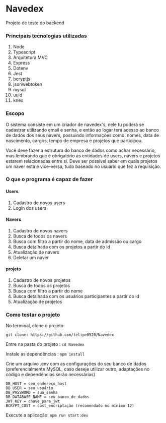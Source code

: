 # Navedex

Projeto de teste do backend

### Principais tecnologias utilizadas
1. Node
2. Typescript
3. Arquitetura MVC
4. Express
5. Dotenv
6. Jest
7. bcryptjs
8. jsonwebtoken
9. mysql
10. uuid
11. knex

### Escopo

O sistema consiste em um criador de navedex's, nele tu poderá se cadastrar utilizando email e senha, e então ao logar terá acesso ao banco de dados dos seus navers, possuindo informações como: nomes, data de nascimento, cargos, tempo de empresa e projetos que participou.

Você deve fazer a estrutura do banco de dados como achar necessário, mas lembrando que é obrigatório as entidades de users, navers e projetos estarem relacionadas entre si. Deve ser possível saber em quais projetos um naver está e vice-versa, tudo baseado no usuário que fez a requisição.


### O que o programa é capaz de fazer

#### Users

1. Cadastro de novos users
2. Login dos users

#### Navers

1. Cadastro de novos navers
2. Busca de todos os navers
3. Busca com filtro a partir do nome, data de admissão ou cargo
4. Busca detalhada com os projetos a partir do id
5. Atualização de navers
6. Deletar um naver

#### projeto

1. Cadastro de novos projetos
2. Busca de todos os projetos
3. Busca com filtro a partir do nome
4. Busca detalhada com os usuários participantes a partir do id
5. Atualização de projetos


### Como testar o projeto


No terminal, clone o projeto:

```git clone: https://github.com/felipe0520/Navedex```

Entre na pasta do projeto  :
```cd Navedex ```

Instale as dependências : 
```npm install ```

Crie um arquivo .env com as configurações do seu banco de dados (preferencialmente MySQL, caso deseje utilizar outro, adaptações no código e dependências serão necessárias)
```
DB_HOST = seu_endereço_host
DB_USER = seu_usuário
DB_PASSWORD = sua_senha
DB_DATABASE_NAME = seu_banco_de_dados
JWT_KEY = chave_para_jwt
BCRYPT_COST = cost_encriptação (recomendado no mínimo 12)
```
Execute a aplicação:
```npm run start:dev  ```

